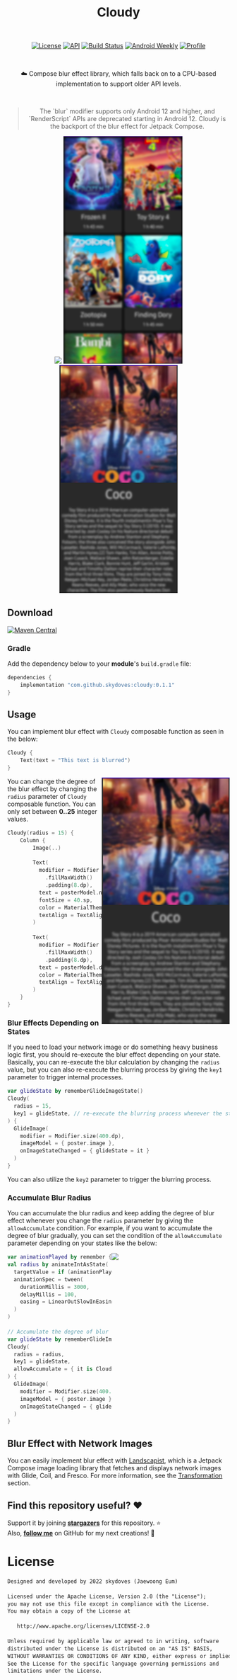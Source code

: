 <h1 align="center">Cloudy</h1></br>

<p align="center">
  <a href="https://opensource.org/licenses/Apache-2.0"><img alt="License" src="https://img.shields.io/badge/License-Apache%202.0-blue.svg"/></a>
  <a href="https://android-arsenal.com/api?level=21"><img alt="API" src="https://img.shields.io/badge/API-21%2B-brightgreen.svg?style=flat"/></a>
  <a href="https://github.com/skydoves/cloudy/actions/workflows/android.yml"><img alt="Build Status" 
  src="https://github.com/skydoves/cloudy/actions/workflows/android.yml/badge.svg"/></a>
  <a href="https://androidweekly.net/issues/issue-545"><img alt="Android Weekly" src="https://skydoves.github.io/badges/android-weekly.svg"/></a>
  <a href="https://github.com/skydoves"><img alt="Profile" src="https://skydoves.github.io/badges/skydoves.svg"/></a>
</p><br>

<p align="center">
☁️ Compose blur effect library, which falls back on to a CPU-based implementation to support older API levels.
</p><br>

> <p align="center">The `blur` modifier supports only Android 12 and higher, and `RenderScript` APIs are deprecated starting in Android 12.
> Cloudy is the backport of the blur effect for Jetpack Compose.</p>

<p align="center">
<img src="preview/gif0.gif" width="268"/>
<img src="preview/img1.png" width="270"/>
<img src="preview/img2.png" width="268"/>
</p>

## Download
[![Maven Central](https://img.shields.io/maven-central/v/com.github.skydoves/cloudy.svg?label=Maven%20Central)](https://search.maven.org/search?q=g:%22com.github.skydoves%22%20AND%20a:%22cloudy%22)

### Gradle

Add the dependency below to your **module**'s `build.gradle` file:
```gradle
dependencies {
    implementation "com.github.skydoves:cloudy:0.1.1"
}
```

## Usage

You can implement blur effect with `Cloudy` composable function as seen in the below:

```kotlin
Cloudy {
    Text(text = "This text is blurred")
}
```

<img align="right" src="preview/img2.png" width="290"/>

You can change the degree of the blur effect by changing the `radius` parameter of `Cloudy` composable function. You can only set between **0..25** integer values.

```kotlin
Cloudy(radius = 15) {
    Column {
        Image(..)

        Text(
          modifier = Modifier
            .fillMaxWidth()
            .padding(8.dp),
          text = posterModel.name,
          fontSize = 40.sp,
          color = MaterialTheme.colors.onBackground,
          textAlign = TextAlign.Center
        )

        Text(
          modifier = Modifier
            .fillMaxWidth()
            .padding(8.dp),
          text = posterModel.description,
          color = MaterialTheme.colors.onBackground,
          textAlign = TextAlign.Center
        )
    }
}
```

### Blur Effects Depending on States

If you need to load your network image or do something heavy business logic first, you should re-execute the blur effect depending on your state. 
Basically, you can re-execute the blur calculation by changing the `radius` value, but you can also re-execute the blurring process by giving the `key1` parameter to trigger internal processes.

```kotlin
var glideState by rememberGlideImageState()
Cloudy(
  radius = 15,
  key1 = glideState, // re-execute the blurring process whenever the state value is changed.
) {
  GlideImage(
    modifier = Modifier.size(400.dp),
    imageModel = { poster.image },
    onImageStateChanged = { glideState = it }
  )
}
```

You can also utilize the `key2` parameter to trigger the blurring process.

### Accumulate Blur Radius

You can accumulate the blur radius and keep adding the degree of blur effect whenever you change the `radius` parameter by giving the `allowAccumulate` condition. 
For example, if you want to accumulate the degree of blur gradually, you can set the condition of the `allowAccumulate` parameter depending on your states like the below:

<img align="right" src="preview/gif0.gif" width="268"/>

```kotlin
var animationPlayed by remember { mutableStateOf(false) }
val radius by animateIntAsState(
  targetValue = if (animationPlayed) 10 else 0,
  animationSpec = tween(
    durationMillis = 3000,
    delayMillis = 100,
    easing = LinearOutSlowInEasing
  )
)

// Accumulate the degree of blur gradually for the network image.
var glideState by rememberGlideImageState()
Cloudy(
  radius = radius,
  key1 = glideState,
  allowAccumulate = { it is CloudyState.Success && glideState is GlideImageState.Success }
) {
  GlideImage(
    modifier = Modifier.size(400.dp),
    imageModel = { poster.image },
    onImageStateChanged = { glideState = it }
  )
}
```

## Blur Effect with Network Images

You can easily implement blur effect with [Landscapist](https://github.com/skydoves/landscapist), which is a Jetpack Compose image loading library that fetches and displays network images with Glide, Coil, and Fresco. For more information, see the [Transformation](https://github.com/skydoves/landscapist#transformation) section.

## Find this repository useful? :heart:
Support it by joining __[stargazers](https://github.com/skydoves/cloudy/stargazers)__ for this repository. :star: <br>
Also, __[follow me](https://github.com/skydoves)__ on GitHub for my next creations! 🤩

# License
```xml
Designed and developed by 2022 skydoves (Jaewoong Eum)

Licensed under the Apache License, Version 2.0 (the "License");
you may not use this file except in compliance with the License.
You may obtain a copy of the License at

   http://www.apache.org/licenses/LICENSE-2.0

Unless required by applicable law or agreed to in writing, software
distributed under the License is distributed on an "AS IS" BASIS,
WITHOUT WARRANTIES OR CONDITIONS OF ANY KIND, either express or implied.
See the License for the specific language governing permissions and
limitations under the License.
```
